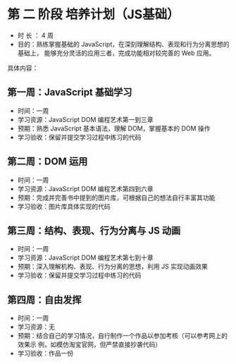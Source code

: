 # 第 二 阶段 培养计划（JS基础）
+ 时 长 ： 4 周
+ 目的：熟练掌握基础的 JavaScript，在深刻理解结构、表现和行为分离思想的基础上，
  能够充分灵活的应用三者，完成功能相对较完善的 Web 应用。

具体内容：
## 第一周：JavaScript 基础学习
+ 时间：一周
+ 学习资源：JavaScript DOM 编程艺术第一到三章 
+ 预期：熟悉 JavaScript 基本语法，理解 DOM，掌握基本的 DOM 操作
+ 学习验收：保留并提交学习过程中练习的代码
## 第二周：DOM 运用
+ 时间：一周
+ 学习资源：JavaScript DOM 编程艺术第四到六章 
+ 预期：完成并完善书中提到的图片库，可根据自己的想法自行丰富其功能
+ 学习验收：图片库具体实现的代码
##  第三周：结构、表现、行为分离与 JS 动画
+ 时间：一周
+ 学习资源：JavaScript DOM 编程艺术第七到十章 
+ 预期：深入理解机构、表现、行为分离的思想，利用 JS 实现动画效果
+ 学习验收：保留并提交学习过程中练习的代码
## 第四周：自由发挥
+ 时间：一周
+ 学习资源：无 
+ 预期：结合自己的学习情况，自行制作一个作品以参加考核（可以参考网上的效果示
  例，如模仿淘宝官网，但严禁直接抄袭代码）
+ 学习验收：作品一份